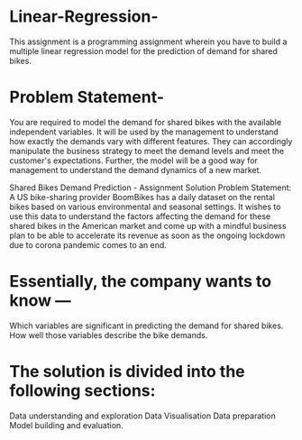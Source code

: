 # Linear-Regression-
This assignment is a programming assignment wherein you have to build a multiple linear regression model for the prediction of demand for shared bikes.
# Problem Statement-
You are required to model the demand for shared bikes with the available independent variables. It will be used by the management to understand how exactly the demands vary with different features. They can accordingly manipulate the business strategy to meet the demand levels and meet the customer's expectations. Further, the model will be a good way for management to understand the demand dynamics of a new market.

Shared Bikes Demand Prediction - Assignment Solution Problem Statement: A US bike-sharing provider BoomBikes has a daily dataset on the rental bikes based on various environmental and seasonal settings. It wishes to use this data to understand the factors affecting the demand for these shared bikes in the American market and come up with a mindful business plan to be able to accelerate its revenue as soon as the ongoing lockdown due to corona pandemic comes to an end.

# Essentially, the company wants to know —
Which variables are significant in predicting the demand for shared bikes.
How well those variables describe the bike demands.

# The solution is divided into the following sections:
Data understanding and exploration
Data Visualisation
Data preparation
Model building and evaluation.

